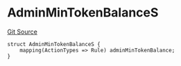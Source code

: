 # AdminMinTokenBalanceS
[Git Source](https://github.com/thrackle-io/tron/blob/4b8e6b6f1f58764b58a041110acc182dd905d211/src/client/token/handler/diamond/RuleStorage.sol)


```solidity
struct AdminMinTokenBalanceS {
    mapping(ActionTypes => Rule) adminMinTokenBalance;
}
```

